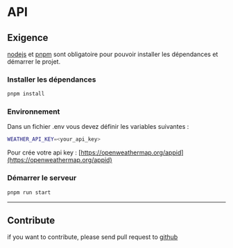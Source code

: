 # API
## Exigence
[nodejs](https://nodejs.org/en/) et [pnpm](https://pnpm.js.org/) sont obligatoire pour pouvoir installer les dépendances et démarrer le projet.
### Installer les dépendances

```bash
pnpm install
```

### Environnement

Dans un fichier .env vous devez définir les variables suivantes :

```bash
WEATHER_API_KEY=<your_api_key>
```

Pour crée votre api key : [https://openweathermap.org/appid](https://openweathermap.org/appid)

### Démarrer le serveur

```bash
pnpm run start
```
---
## Contribute

if you want to contribute, please send pull request to [github](https://justekoro/essence)